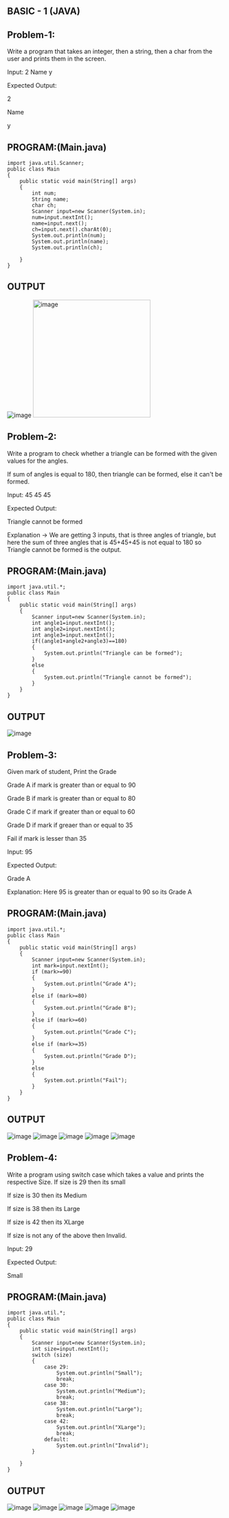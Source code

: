 ## BASIC - 1 (JAVA)
## Problem-1:
Write a program that takes an integer, then a string, then a char from the user and prints them in the screen.

Input:  2 Name y

Expected Output:

2

Name

y

## PROGRAM:(Main.java)
```
import java.util.Scanner;
public class Main
{
    public static void main(String[] args)
    {
        int num;
        String name;
        char ch;
        Scanner input=new Scanner(System.in);
        num=input.nextInt();
        name=input.next();
        ch=input.next().charAt(0);
        System.out.println(num);
        System.out.println(name);
        System.out.println(ch);

    }
}
```

## OUTPUT
![image](https://github.com/user-attachments/assets/c9d58f12-d25a-4f6d-a62a-9ab1b785e555)
<img width="273" alt="image" src="https://github.com/user-attachments/assets/51e7c322-5f54-4a90-a09c-dfd6409e5238" />


## Problem-2:
Write a program to check whether a triangle can be formed with the given values for the angles.

If sum of angles is equal to 180, then triangle can be formed, else it can't be formed.

Input: 45 45 45

Expected Output: 

Triangle cannot be formed

Explanation -> We are getting 3 inputs, that is three angles of triangle, but here the sum of three angles that is 45+45+45 is not equal to 180 so Triangle cannot be formed is the output.

## PROGRAM:(Main.java)
```
import java.util.*;
public class Main
{
    public static void main(String[] args)
    {
        Scanner input=new Scanner(System.in);
        int angle1=input.nextInt();
        int angle2=input.nextInt();
        int angle3=input.nextInt();
        if((angle1+angle2+angle3)==180)
        {
            System.out.println("Triangle can be formed");
        }
        else
        {
            System.out.println("Triangle cannot be formed");
        }
    }
}
```

## OUTPUT
![image](https://github.com/user-attachments/assets/576e853a-6966-4b60-b083-2af1113ee8d3)

## Problem-3:
Given mark of student, Print the Grade

Grade A if mark is greater than or equal to 90

Grade B if mark is greater than or equal to 80

Grade C if mark if greater than or equal to 60

Grade D if mark if greaer than or equal to 35

Fail if mark is lesser than 35


Input: 95

Expected Output:

Grade A

Explanation: Here 95 is greater than or equal to 90 so its Grade A

## PROGRAM:(Main.java)
```
import java.util.*;
public class Main
{
    public static void main(String[] args)
    {
        Scanner input=new Scanner(System.in);
        int mark=input.nextInt();
        if (mark>=90)
        {
            System.out.println("Grade A");
        }
        else if (mark>=80)
        {
            System.out.println("Grade B");
        }
        else if (mark>=60)
        {
            System.out.println("Grade C");
        }
        else if (mark>=35)
        {
            System.out.println("Grade D");
        }
        else
        {
            System.out.println("Fail");
        }
    }
}
```

## OUTPUT
![image](https://github.com/user-attachments/assets/1cd5671d-053b-4033-a3e2-414defcc1919)
![image](https://github.com/user-attachments/assets/8eae3224-d269-4031-9e66-e219ceed3cc9)
![image](https://github.com/user-attachments/assets/db200b33-1f87-4d27-8d92-afe48e42f44c)
![image](https://github.com/user-attachments/assets/5c3ff0b2-7210-4b34-94ec-29b3c71b2c3b)
![image](https://github.com/user-attachments/assets/c0f626bb-7566-4554-86c3-014f148ee249)


## Problem-4:
 Write a program using switch case which takes a value and prints the respective Size.
If size is 29 then its small

If size is 30 then its Medium

If size is 38 then its Large

If size is 42 then its XLarge

If size is not any of the above then Invalid.



Input: 29

Expected Output: 

Small
## PROGRAM:(Main.java) 
```
import java.util.*;
public class Main
{
    public static void main(String[] args)
    {
        Scanner input=new Scanner(System.in);
        int size=input.nextInt();
        switch (size)
        {
            case 29:
                System.out.println("Small");
                break;
            case 30:
                System.out.println("Medium");
                break;
            case 38:
                System.out.println("Large");
                break;
            case 42:
                System.out.println("XLarge");
                break;
            default:
                System.out.println("Invalid");
        }
        
    }
}
```
## OUTPUT
![image](https://github.com/user-attachments/assets/78410d7b-a425-4236-8a02-34911982b5dc)
![image](https://github.com/user-attachments/assets/e2b78a1e-1d91-4575-8f8b-e8b597273e1c)
![image](https://github.com/user-attachments/assets/3c90f133-636c-419d-bc86-0329941db656)
![image](https://github.com/user-attachments/assets/9dc2cecc-fdef-4127-9302-857a391ddeff)
![image](https://github.com/user-attachments/assets/f32a7856-822b-4cb5-a33c-bb00b8c11e2d)
